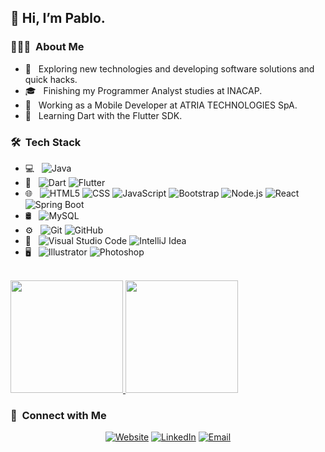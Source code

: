 <h2>👋 Hi, I’m Pablo.</h2>

<h3> 👨🏻‍💻 &nbsp;About Me </h3>

- 🤔 &nbsp; Exploring new technologies and developing software solutions and quick hacks.
- 🎓 &nbsp; Finishing my Programmer Analyst studies at INACAP.
- 💼 &nbsp; Working as a Mobile Developer at ATRIA TECHNOLOGIES SpA.
- 🌱 &nbsp; Learning Dart with the Flutter SDK.

<h3> 🛠 &nbsp;Tech Stack</h3>

- 💻 &nbsp;
  ![Java](https://img.shields.io/badge/-Java-333333?style=flat&logo=Java&logoColor=007396)
- 📱 &nbsp;
  ![Dart](https://img.shields.io/badge/-Dart-333333?style=flat&logo=Dart&logoColor=3498db)
  ![Flutter](https://img.shields.io/badge/-Flutter-333333?style=flat&logo=Flutter&logoColor=3498db)
- 🌐 &nbsp;
  ![HTML5](https://img.shields.io/badge/-HTML5-333333?style=flat&logo=HTML5)
  ![CSS](https://img.shields.io/badge/-CSS-333333?style=flat&logo=CSS3&logoColor=1572B6)
  ![JavaScript](https://img.shields.io/badge/-JavaScript-333333?style=flat&logo=javascript)
  ![Bootstrap](https://img.shields.io/badge/-Bootstrap-333333?style=flat&logo=bootstrap&logoColor=563D7C)
  ![Node.js](https://img.shields.io/badge/-Node.js-333333?style=flat&logo=node.js)
  ![React](https://img.shields.io/badge/-React-333333?style=flat&logo=react)
  ![Spring Boot](https://img.shields.io/badge/-Spring%20Boot-333333?style=flat&logo=spring-boot)
- 🛢 &nbsp;
  ![MySQL](https://img.shields.io/badge/-MySQL-333333?style=flat&logo=mysql)
- ⚙️ &nbsp;
  ![Git](https://img.shields.io/badge/-Git-333333?style=flat&logo=git)
  ![GitHub](https://img.shields.io/badge/-GitHub-333333?style=flat&logo=github)
- 🔧 &nbsp;
  ![Visual Studio Code](https://img.shields.io/badge/-Visual%20Studio%20Code-333333?style=flat&logo=visual-studio-code&logoColor=007ACC)
  ![IntelliJ Idea](https://img.shields.io/badge/-IntelliJ%20Idea-333333?style=flat&logo=intellij-idea&logoColor=000000)
- 🖥 &nbsp;
  ![Illustrator](https://img.shields.io/badge/-Illustrator-333333?style=flat&logo=adobe-illustrator)
  ![Photoshop](https://img.shields.io/badge/-Photoshop-333333?style=flat&logo=adobe-photoshop)
<br/>

<a href="https://github.com/p-velasquez">
  <img height="180em" src="https://github-readme-stats.vercel.app/api?username=p-velasquez&theme=tokyonight&show_icons=true" />
  <img height="180em" src="https://github-readme-stats.vercel.app/api/top-langs/?username=p-velasquez&theme=tokyonight&layout=compact" />
</a>

<br/>

<h3> 🤝 &nbsp;Connect with Me </h3>

<p align="center">
<a href="#"><img alt="Website" src="https://img.shields.io/badge/Website-www.pvelasquez.com-blue?style=flat-square&logo=google-chrome"></a>
<a href="https://www.linkedin.com/in/p-velasquezr/"><img alt="LinkedIn" src="https://img.shields.io/badge/LinkedIn-Pablo%20Velasquez%20Rivas-blue?style=flat-square&logo=linkedin"></a>
<a href="mailto:contacto.pvelasquez@gmail.com"><img alt="Email" src="https://img.shields.io/badge/Email-contacto.pvelasquez@gmail.com-blue?style=flat-square&logo=gmail"></a>
</p>
